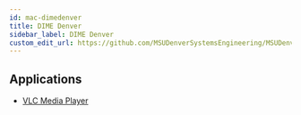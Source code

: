 ```yaml
---
id: mac-dimedenver
title: DIME Denver
sidebar_label: DIME Denver
custom_edit_url: https://github.com/MSUDenverSystemsEngineering/MSUDenverSystemsEngineering.github.io/edit/source/docs/image-mac-dimedenver.md
---
```


## Applications
* [VLC Media Player](package-mac-vlc.md)

